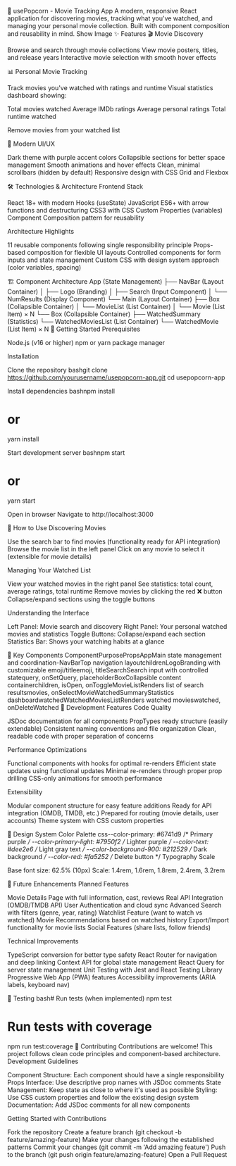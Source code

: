 🍿 usePopcorn - Movie Tracking App
A modern, responsive React application for discovering movies, tracking what you've watched, and managing your personal movie collection. Built with component composition and reusability in mind.
Show Image
✨ Features
🎬 Movie Discovery

Browse and search through movie collections
View movie posters, titles, and release years
Interactive movie selection with smooth hover effects

📊 Personal Movie Tracking

Track movies you've watched with ratings and runtime
Visual statistics dashboard showing:

Total movies watched
Average IMDb ratings
Average personal ratings
Total runtime watched


Remove movies from your watched list

🎨 Modern UI/UX

Dark theme with purple accent colors
Collapsible sections for better space management
Smooth animations and hover effects
Clean, minimal scrollbars (hidden by default)
Responsive design with CSS Grid and Flexbox

🛠️ Technologies & Architecture
Frontend Stack

React 18+ with modern Hooks (useState)
JavaScript ES6+ with arrow functions and destructuring
CSS3 with CSS Custom Properties (variables)
Component Composition pattern for reusability

Architecture Highlights

11 reusable components following single responsibility principle
Props-based composition for flexible UI layouts
Controlled components for form inputs and state management
Custom CSS with design system approach (color variables, spacing)

🏗️ Component Architecture
App (State Management)
├── NavBar (Layout Container)
│   ├── Logo (Branding)
│   ├── Search (Input Component)
│   └── NumResults (Display Component)
└── Main (Layout Container)
    ├── Box (Collapsible Container)
    │   └── MovieList (List Container)
    │       └── Movie (List Item) × N
    └── Box (Collapsible Container)
        ├── WatchedSummary (Statistics)
        └── WatchedMoviesList (List Container)
            └── WatchedMovie (List Item) × N
🚀 Getting Started
Prerequisites

Node.js (v16 or higher)
npm or yarn package manager

Installation

Clone the repository
bashgit clone https://github.com/yourusername/usepopcorn-app.git
cd usepopcorn-app

Install dependencies
bashnpm install
# or
yarn install

Start development server
bashnpm start
# or
yarn start

Open in browser
Navigate to http://localhost:3000

📱 How to Use
Discovering Movies

Use the search bar to find movies (functionality ready for API integration)
Browse the movie list in the left panel
Click on any movie to select it (extensible for movie details)

Managing Your Watched List

View your watched movies in the right panel
See statistics: total count, average ratings, total runtime
Remove movies by clicking the red ❌ button
Collapse/expand sections using the toggle buttons

Understanding the Interface

Left Panel: Movie search and discovery
Right Panel: Your personal watched movies and statistics
Toggle Buttons: Collapse/expand each section
Statistics Bar: Shows your watching habits at a glance

🎯 Key Components
ComponentPurposePropsAppMain state management and coordination-NavBarTop navigation layoutchildrenLogoBranding with customizable emoji/titleemoji, titleSearchSearch input with controlled statequery, onSetQuery, placeholderBoxCollapsible content containerchildren, isOpen, onToggleMovieListRenders list of search resultsmovies, onSelectMovieWatchedSummaryStatistics dashboardwatchedWatchedMoviesListRenders watched movieswatched, onDeleteWatched
🔧 Development Features
Code Quality

JSDoc documentation for all components
PropTypes ready structure (easily extendable)
Consistent naming conventions and file organization
Clean, readable code with proper separation of concerns

Performance Optimizations

Functional components with hooks for optimal re-renders
Efficient state updates using functional updates
Minimal re-renders through proper prop drilling
CSS-only animations for smooth performance

Extensibility

Modular component structure for easy feature additions
Ready for API integration (OMDB, TMDB, etc.)
Prepared for routing (movie details, user accounts)
Theme system with CSS custom properties

🎨 Design System
Color Palette
css--color-primary: #6741d9        /* Primary purple */
--color-primary-light: #7950f2  /* Lighter purple */
--color-text: #dee2e6           /* Light gray text */
--color-background-900: #212529 /* Dark background */
--color-red: #fa5252            /* Delete button */
Typography Scale

Base font size: 62.5% (10px)
Scale: 1.4rem, 1.6rem, 1.8rem, 2.4rem, 3.2rem

🚧 Future Enhancements
Planned Features

 Movie Details Page with full information, cast, reviews
 Real API Integration (OMDB/TMDB API)
 User Authentication and cloud sync
 Advanced Search with filters (genre, year, rating)
 Watchlist Feature (want to watch vs watched)
 Movie Recommendations based on watched history
 Export/Import functionality for movie lists
 Social Features (share lists, follow friends)

Technical Improvements

 TypeScript conversion for better type safety
 React Router for navigation and deep linking
 Context API for global state management
 React Query for server state management
 Unit Testing with Jest and React Testing Library
 Progressive Web App (PWA) features
 Accessibility improvements (ARIA labels, keyboard nav)

🧪 Testing
bash# Run tests (when implemented)
npm test

# Run tests with coverage
npm run test:coverage
🤝 Contributing
Contributions are welcome! This project follows clean code principles and component-based architecture.
Development Guidelines

Component Structure: Each component should have a single responsibility
Props Interface: Use descriptive prop names with JSDoc comments
State Management: Keep state as close to where it's used as possible
Styling: Use CSS custom properties and follow the existing design system
Documentation: Add JSDoc comments for all new components

Getting Started with Contributions

Fork the repository
Create a feature branch (git checkout -b feature/amazing-feature)
Make your changes following the established patterns
Commit your changes (git commit -m 'Add amazing feature')
Push to the branch (git push origin feature/amazing-feature)
Open a Pull Request

